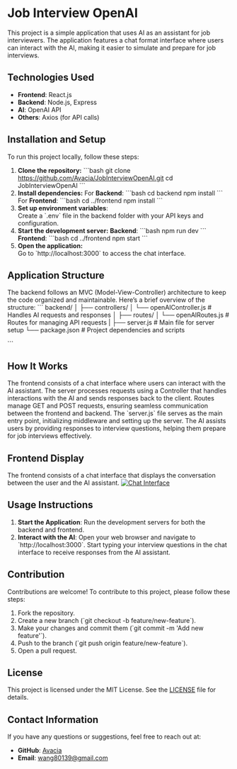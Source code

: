 # Job Interview OpenAI

This project is a simple application that uses AI as an assistant for job interviewers. The application features a chat format interface where users can interact with the AI, making it easier to simulate and prepare for job interviews. 

## Technologies Used
- **Frontend**: React.js
- **Backend**: Node.js, Express
- **AI**: OpenAI API
- **Others**: Axios (for API calls)

## Installation and Setup
To run this project locally, follow these steps:
1. **Clone the repository:**
   \`\`\`bash
   git clone https://github.com/Avacia/JobInterviewOpenAI.git
   cd JobInterviewOpenAI
   \`\`\`
2. **Install dependencies:**
   For **Backend**:
   \`\`\`bash
   cd backend
   npm install
   \`\`\`
   For **Frontend**:
   \`\`\`bash
   cd ../frontend
   npm install
   \`\`\`
3. **Set up environment variables**:  
   Create a \`.env\` file in the backend folder with your API keys and configuration.
4. **Start the development server:**
   **Backend**:
   \`\`\`bash
   npm run dev
   \`\`\`
   **Frontend**:
   \`\`\`bash
   cd ../frontend
   npm start
   \`\`\`
5. **Open the application:**  
   Go to \`http://localhost:3000\` to access the chat interface.

## Application Structure
The backend follows an MVC (Model-View-Controller) architecture to keep the code organized and maintainable. Here’s a brief overview of the structure:
\`\`\`
backend/
│
├── controllers/
│   └── openAIController.js   # Handles AI requests and responses
│
├── routes/
│   └── openAIRoutes.js       # Routes for managing API requests
|
├── server.js             # Main file for server setup
└── package.json          # Project dependencies and scripts

\`\`\`
## How It Works
The frontend consists of a chat interface where users can interact with the AI assistant. The server processes requests using a Controller that handles interactions with the AI and sends responses back to the client. Routes manage GET and POST requests, ensuring seamless communication between the frontend and backend. The \`server.js\` file serves as the main entry point, initializing middleware and setting up the server. The AI assists users by providing responses to interview questions, helping them prepare for job interviews effectively.

## Frontend Display
The frontend consists of a chat interface that displays the conversation between the user and the AI assistant.
[![Chat Interface](https://youtu.be/y1axMhLLNW8)](https://youtu.be/y1axMhLLNW8)

## Usage Instructions
1. **Start the Application**: Run the development servers for both the backend and frontend.
2. **Interact with the AI**: Open your web browser and navigate to \`http://localhost:3000\`. Start typing your interview questions in the chat interface to receive responses from the AI assistant.

## Contribution
Contributions are welcome! To contribute to this project, please follow these steps:
1. Fork the repository.
2. Create a new branch (\`git checkout -b feature/new-feature\`).
3. Make your changes and commit them (\`git commit -m 'Add new feature'\`).
4. Push to the branch (\`git push origin feature/new-feature\`).
5. Open a pull request.

## License
This project is licensed under the MIT License. See the [LICENSE](LICENSE) file for details.

## Contact Information
If you have any questions or suggestions, feel free to reach out at:
- **GitHub**: [Avacia](https://github.com/Avacia)
- **Email**: wang80139@gmail.com
